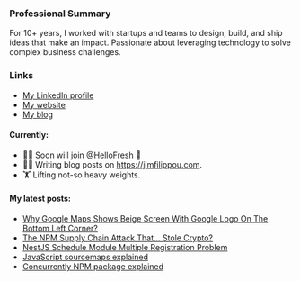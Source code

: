 ### Professional Summary

For 10+ years, I worked with startups and teams to design, build, and ship ideas that make an impact.
Passionate about leveraging technology to solve complex business challenges.

### Links

- [My LinkedIn profile](https://www.linkedin.com/in/jimfilippou)
- [My website](https://jimfilippou.com)
- [My blog](https://jimfilippou.com/articles)

#### Currently:

- 👨‍💻 Soon will join [@HelloFresh](https://github.com/hellofresh) 🎉
- ✍🏻 Writing blog posts on https://jimfilippou.com.
- 🏋 Lifting not-so heavy weights.

#### My latest posts:

- [Why Google Maps Shows Beige Screen With Google Logo On The Bottom Left Corner?](https://jimfilippou.com/articles/2025/why-google-maps-shows-beige-screen)
- [The NPM Supply Chain Attack That... Stole Crypto?](https://jimfilippou.com/articles/2025/npm-supply-chain-attack-sept-2025)
- [NestJS Schedule Module Multiple Registration Problem](https://jimfilippou.com/articles/2025/nestjs-schedule-module-multiple-registration-problem)
- [JavaScript sourcemaps explained](https://jimfilippou.com/articles/2025/js-sourcemaps-explained)
- [Concurrently NPM package explained](https://jimfilippou.com/articles/2025/concurrently-npm-package-explained)
